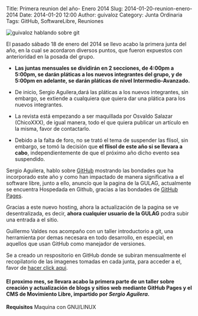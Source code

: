 Title: Primera reunion del año- Enero 2014
Slug: 2014-01-20-reunion-enero-2014
Date: 2014-01-20 12:00
Author: guivaloz
Category: Junta Ordinaria
Tags: GitHub, SoftwareLibre, Reuniones


<img class="img-fluid" src="{attach}2014-01-20-reunion-enero-2014/guivaloz.jpg" alt="guivaloz hablando sobre git">

El pasado sábado 18 de enero del 2014 se llevo acabo la primera junta del año, en la cual se acordaron diversos puntos, que fueron expuestos con anterioridad en la posada del grupo.

* **Las juntas mensuales se dividirán en 2 secciones, de 4:00pm a 5:00pm, se darán pláticas a los nuevos integrantes del grupo, y de 5:00pm en adelante, se darán pláticas de nivel Intermedio-Avanzado.**

* De inicio, Sergio Aguilera,dará las pláticas a los nuevos integrantes, sin embargo, se extiende a cualquiera que quiera dar una plática para los nuevos integrantes.

* La revista está empezando a ser maquillada por  Osvaldo Salazar (ChicoXXX), de igual manera, todo el que quiera publicar un artículo en la misma, favor de contactarlo.

* Debido a la falta de foro, no se trató el tema de suspender las flisol, sin embargo,  se tomó la decisión que **el flisol de este año si se llevara a cabo**, independientemente de que el próximo año dicho evento sea suspendido.

Sergio Aguilera, hablo sobre [GitHub](http://github.com) mostrando las bondades que ha incorporado este año y como han impactado de manera significativa a el software libre, junto a ello, anuncío que la pagina de la GULAG, actualmente se encuentra Hospedada en Github, gracias a las bondades de [GitHub Pages](http://pages.github.com/).

Gracias a este nuevo hosting, ahora la actualización de la pagina se ve desentralizada, es decir, **ahora cualquier usuario de la GULAG** podra subir una entrada a el sitio.

Guillermo Valdes nos acompaño con un taller introductorio a git, una herramienta por demas necesara en todo desarrollo, en especial, en aquellos que usan GitHub como manejador de versiones.

Se a creado un respositorio en GitHub donde se subiran mensualmente el recopilatorio de las imagenes tomadas en cada junta, para acceder a el, favor de [hacer click aqui](https://github.com/GULAG/Imagenes).

#### El proximo mes, se llevara acabo la primera parte de un taller sobre creación y actualización de blogs y sitios web mediante GitHub Pages y el CMS de Movimiento Libre, impartido por *Sergio Aguilera*.

**Requisitos** Maquina con GNU/LINUX
